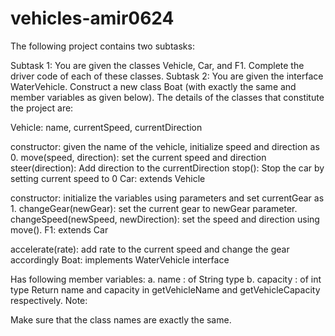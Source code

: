# vehicles-amir0624
The following project contains two subtasks:

Subtask 1: You are given the classes Vehicle, Car, and F1. Complete the driver code of each of these classes.
Subtask 2: You are given the interface WaterVehicle. Construct a new class Boat (with exactly the same and member variables as given below).
The details of the classes that constitute the project are:

Vehicle: name, currentSpeed, currentDirection

constructor: given the name of the vehicle, initialize speed and direction as 0.
move(speed, direction): set the current speed and direction
steer(direction): Add direction to the currentDirection
stop(): Stop the car by setting current speed to 0
Car: extends Vehicle

constructor: initialize the variables using parameters and set currentGear as 1.
changeGear(newGear): set the current gear to newGear parameter.
changeSpeed(newSpeed, newDirection): set the speed and direction using move().
F1: extends Car

accelerate(rate): add rate to the current speed and change the gear accordingly
Boat: implements WaterVehicle interface

Has following member variables: a. name : of String type b. capacity : of int type
Return name and capacity in getVehicleName and getVehicleCapacity respectively.
Note:

Make sure that the class names are exactly the same.
